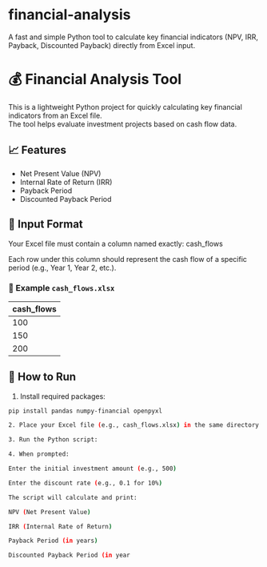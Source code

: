 # financial-analysis
A fast and simple Python tool to calculate key financial indicators (NPV, IRR, Payback, Discounted Payback) directly from Excel input.

# 💰 Financial Analysis Tool

This is a lightweight Python project for quickly calculating key financial indicators from an Excel file.  
The tool helps evaluate investment projects based on cash flow data.

## 📈 Features

- Net Present Value (NPV)
- Internal Rate of Return (IRR)
- Payback Period
- Discounted Payback Period

## 📁 Input Format

Your Excel file must contain a column named exactly: cash_flows


Each row under this column should represent the cash flow of a specific period (e.g., Year 1, Year 2, etc.).

### 📝 Example `cash_flows.xlsx`

| cash_flows |
|------------|
| 100        |
| 150        |
| 200        |

## 🚀 How to Run

1. Install required packages:

```bash
pip install pandas numpy-financial openpyxl

2. Place your Excel file (e.g., cash_flows.xlsx) in the same directory as the script.

3. Run the Python script:

4. When prompted:

Enter the initial investment amount (e.g., 500)

Enter the discount rate (e.g., 0.1 for 10%)

The script will calculate and print:

NPV (Net Present Value)

IRR (Internal Rate of Return)

Payback Period (in years)

Discounted Payback Period (in year





